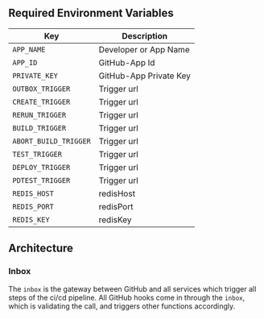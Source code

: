 ## Required Environment Variables

| Key                   | Description             |
| ----------------      |-------------------------|
| `APP_NAME`            | Developer or App Name   |
| `APP_ID`              | GitHub-App Id           |
| `PRIVATE_KEY`         | GitHub-App Private Key  |
| `OUTBOX_TRIGGER`      | Trigger url             |
| `CREATE_TRIGGER`      | Trigger url             |
| `RERUN_TRIGGER`       | Trigger url             |
| `BUILD_TRIGGER`       | Trigger url             |
| `ABORT_BUILD_TRIGGER` | Trigger url             |
| `TEST_TRIGGER`        | Trigger url             |
| `DEPLOY_TRIGGER`      | Trigger url             |
| `PDTEST_TRIGGER`      | Trigger url             |
| `REDIS_HOST`          | redisHost               |
| `REDIS_PORT`          | redisPort               |
| `REDIS_KEY`           | redisKey                |

## Architecture

### Inbox
The `inbox` is the gateway between GitHub and all services which trigger all steps of the ci/cd pipeline.
All GitHub hooks come in through the `inbox`, which is validating the call, and triggers other functions accordingly.
